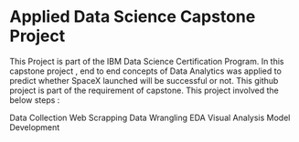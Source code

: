 # Applied Data Science Capstone Project

This Project is part of the IBM Data Science Certification Program. In this capstone project , end to end concepts of Data Analytics was applied to predict whether SpaceX launched will be successful or not. This github project is part of the requirement of capstone. This project involved the below steps :

Data Collection
Web Scrapping
Data Wrangling
EDA
Visual Analysis
Model Development


